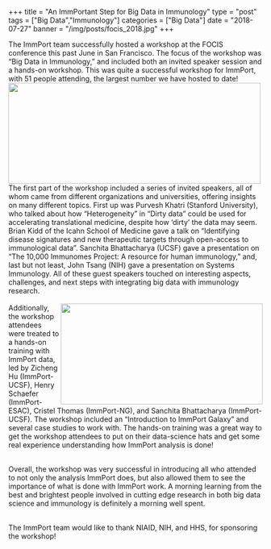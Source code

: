 +++
title = "An ImmPortant Step for Big Data in Immunology"
type = "post"
tags = ["Big Data","Immunology"]
categories = ["Big Data"]
date = "2018-07-27"
banner = "/img/posts/focis_2018.jpg"
+++

The ImmPort team successfully hosted a workshop at the FOCIS conference this past June in San Francisco. The focus of the workshop was “Big Data in Immunology,” and included both an invited speaker session and a hands-on workshop. This was quite a successful workshop for ImmPort, with 51 people attending, the largest number we have hosted to date!
<img src="/img/posts/focis.png" style="width:500px;height:200px;" align="left" > 
<br></br> The first part of the workshop included a series of invited speakers, all of whom came from different organizations and universities, offering insights on many different topics. First up was Purvesh Khatri (Stanford University),  who talked about how “Heterogeneity” in “Dirty data” could be used for accelerating translational medicine, despite how ‘dirty’ the data may seem. Brian Kidd of the Icahn School of Medicine gave a talk on “Identifying disease signatures and new therapeutic targets through open-access to immunological data”. Sanchita Bhattacharya (UCSF) gave a presentation on “The 10,000 Immunomes Project: A resource for human immunology,” and, last but not least, John Tsang (NIH) gave a presentation on Systems Immunology. All of these guest speakers touched on interesting aspects, challenges, and next steps with integrating big data with immunology research.<br></br>
<img src="/img/posts/focis_team.png" style="width:400px;height:200px;" align="right" > Additionally, the workshop attendees were treated to a hands-on training with ImmPort data, led by Zicheng Hu (ImmPort-UCSF), Henry Schaefer (ImmPort-ESAC), Cristel Thomas (ImmPort-NG), and Sanchita Bhattacharya (ImmPort- UCSF). The workshop included an “Introduction to ImmPort Galaxy” and several case studies to work with. The hands-on training was a great way to get the workshop attendees to put on their data-science hats and get some real experience understanding how ImmPort analysis is done!

<br>Overall, the workshop was very successful in introducing all who attended to not only the analysis ImmPort does, but also allowed them to see the importance of what is done with ImmPort work. A  morning learning from the best and brightest people involved in cutting edge research in both big data science and immunology is definitely a morning well spent. 

<br>The ImmPort team would like to thank NIAID, NIH, and HHS, for sponsoring the workshop!  

